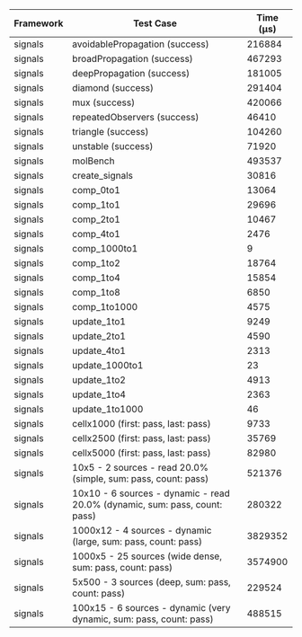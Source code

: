 | Framework | Test Case | Time (μs) |
| --- | --- | --- |
| signals | avoidablePropagation (success) | 216884 |
| signals | broadPropagation (success) | 467293 |
| signals | deepPropagation (success) | 181005 |
| signals | diamond (success) | 291404 |
| signals | mux (success) | 420066 |
| signals | repeatedObservers (success) | 46410 |
| signals | triangle (success) | 104260 |
| signals | unstable (success) | 71920 |
| signals | molBench | 493537 |
| signals | create_signals | 30816 |
| signals | comp_0to1 | 13064 |
| signals | comp_1to1 | 29696 |
| signals | comp_2to1 | 10467 |
| signals | comp_4to1 | 2476 |
| signals | comp_1000to1 | 9 |
| signals | comp_1to2 | 18764 |
| signals | comp_1to4 | 15854 |
| signals | comp_1to8 | 6850 |
| signals | comp_1to1000 | 4575 |
| signals | update_1to1 | 9249 |
| signals | update_2to1 | 4590 |
| signals | update_4to1 | 2313 |
| signals | update_1000to1 | 23 |
| signals | update_1to2 | 4913 |
| signals | update_1to4 | 2363 |
| signals | update_1to1000 | 46 |
| signals | cellx1000 (first: pass, last: pass) | 9733 |
| signals | cellx2500 (first: pass, last: pass) | 35769 |
| signals | cellx5000 (first: pass, last: pass) | 82980 |
| signals | 10x5 - 2 sources - read 20.0% (simple, sum: pass, count: pass) | 521376 |
| signals | 10x10 - 6 sources - dynamic - read 20.0% (dynamic, sum: pass, count: pass) | 280322 |
| signals | 1000x12 - 4 sources - dynamic (large, sum: pass, count: pass) | 3829352 |
| signals | 1000x5 - 25 sources (wide dense, sum: pass, count: pass) | 3574900 |
| signals | 5x500 - 3 sources (deep, sum: pass, count: pass) | 229524 |
| signals | 100x15 - 6 sources - dynamic (very dynamic, sum: pass, count: pass) | 488515 |
